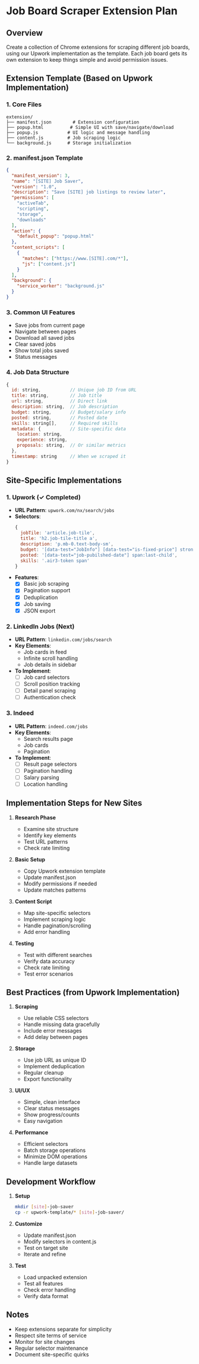 # Job Board Scraper Extension Plan

## Overview
Create a collection of Chrome extensions for scraping different job boards, using our Upwork implementation as the template. Each job board gets its own extension to keep things simple and avoid permission issues.

## Extension Template (Based on Upwork Implementation)

### 1. Core Files
```
extension/
├── manifest.json        # Extension configuration
├── popup.html          # Simple UI with save/navigate/download
├── popup.js           # UI logic and message handling
├── content.js         # Job scraping logic
└── background.js      # Storage initialization
```

### 2. manifest.json Template
```json
{
  "manifest_version": 3,
  "name": "[SITE] Job Saver",
  "version": "1.0",
  "description": "Save [SITE] job listings to review later",
  "permissions": [
    "activeTab",
    "scripting",
    "storage",
    "downloads"
  ],
  "action": {
    "default_popup": "popup.html"
  },
  "content_scripts": [
    {
      "matches": ["https://www.[SITE].com/*"],
      "js": ["content.js"]
    }
  ],
  "background": {
    "service_worker": "background.js"
  }
}
```

### 3. Common UI Features
- Save jobs from current page
- Navigate between pages
- Download all saved jobs
- Clear saved jobs
- Show total jobs saved
- Status messages

### 4. Job Data Structure
```javascript
{
  id: string,           // Unique job ID from URL
  title: string,        // Job title
  url: string,          // Direct link
  description: string,  // Job description
  budget: string,       // Budget/salary info
  posted: string,       // Posted date
  skills: string[],     // Required skills
  metadata: {           // Site-specific data
    location: string,
    experience: string,
    proposals: string,  // Or similar metrics
  },
  timestamp: string     // When we scraped it
}
```

## Site-Specific Implementations

### 1. Upwork (✓ Completed)
- **URL Pattern**: `upwork.com/nx/search/jobs`
- **Selectors**:
  ```javascript
  {
    jobTile: 'article.job-tile',
    title: 'h2.job-tile-title a',
    description: 'p.mb-0.text-body-sm',
    budget: '[data-test="JobInfo"] [data-test="is-fixed-price"] strong:last-child',
    posted: '[data-test="job-pubilshed-date"] span:last-child',
    skills: '.air3-token span'
  }
  ```
- **Features**:
  - [x] Basic job scraping
  - [x] Pagination support
  - [x] Deduplication
  - [x] Job saving
  - [x] JSON export

### 2. LinkedIn Jobs (Next)
- **URL Pattern**: `linkedin.com/jobs/search`
- **Key Elements**:
  - Job cards in feed
  - Infinite scroll handling
  - Job details in sidebar
- **To Implement**:
  - [ ] Job card selectors
  - [ ] Scroll position tracking
  - [ ] Detail panel scraping
  - [ ] Authentication check

### 3. Indeed
- **URL Pattern**: `indeed.com/jobs`
- **Key Elements**:
  - Search results page
  - Job cards
  - Pagination
- **To Implement**:
  - [ ] Result page selectors
  - [ ] Pagination handling
  - [ ] Salary parsing
  - [ ] Location handling

## Implementation Steps for New Sites

1. **Research Phase**
   - Examine site structure
   - Identify key elements
   - Test URL patterns
   - Check rate limiting

2. **Basic Setup**
   - Copy Upwork extension template
   - Update manifest.json
   - Modify permissions if needed
   - Update matches patterns

3. **Content Script**
   - Map site-specific selectors
   - Implement scraping logic
   - Handle pagination/scrolling
   - Add error handling

4. **Testing**
   - Test with different searches
   - Verify data accuracy
   - Check rate limiting
   - Test error scenarios

## Best Practices (from Upwork Implementation)

1. **Scraping**
   - Use reliable CSS selectors
   - Handle missing data gracefully
   - Include error messages
   - Add delay between pages

2. **Storage**
   - Use job URL as unique ID
   - Implement deduplication
   - Regular cleanup
   - Export functionality

3. **UI/UX**
   - Simple, clean interface
   - Clear status messages
   - Show progress/counts
   - Easy navigation

4. **Performance**
   - Efficient selectors
   - Batch storage operations
   - Minimize DOM operations
   - Handle large datasets

## Development Workflow

1. **Setup**
   ```bash
   mkdir [site]-job-saver
   cp -r upwork-template/* [site]-job-saver/
   ```

2. **Customize**
   - Update manifest.json
   - Modify selectors in content.js
   - Test on target site
   - Iterate and refine

3. **Test**
   - Load unpacked extension
   - Test all features
   - Check error handling
   - Verify data format

## Notes
- Keep extensions separate for simplicity
- Respect site terms of service
- Monitor for site changes
- Regular selector maintenance
- Document site-specific quirks
